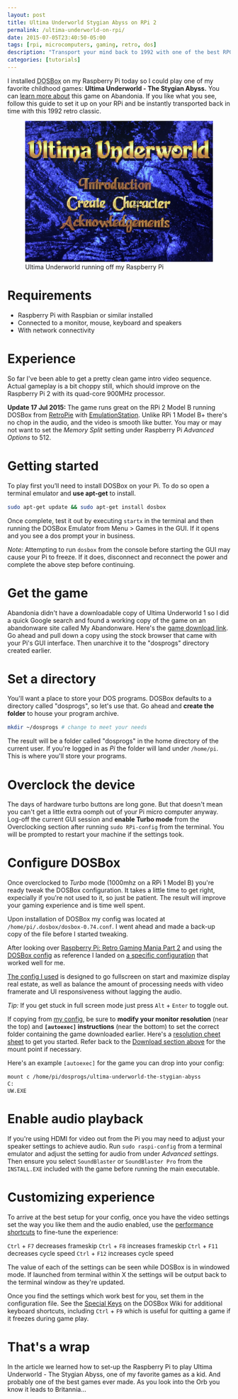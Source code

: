```yaml
---
layout: post
title: Ultima Underworld Stygian Abyss on RPi 2
permalink: /ultima-underworld-on-rpi/
date: 2015-07-05T23:40:50-05:00
tags: [rpi, microcomputers, gaming, retro, dos]
description: "Transport your mind back to 1992 with one of the best RPGs of all time."
categories: [tutorials]
---
```


I installed <abbr title="DOSBox is an emulator program that emulates an IBM PC compatible computer running a DOS operating system.">DOSBox</abbr> on my Raspberry Pi today so I could play one of my favorite childhood games: **Ultima Underworld - The Stygian Abyss.** You can [learn more about](http://www.abandonia.com/en/games/193/Ultima+Underworld+-+The+Stygian+Abyss.html) this game on Abandonia. If you like what you see, follow this guide to set it up on your RPi and be instantly transported back in time with this 1992 retro classic.

<figure>
  <img src="/images/ultima-underworld-raspi.jpg" alt="Ultima Underworld main menu.">
  <figcaption>Ultima Underworld running off my Raspberry Pi</figcaption>
</figure>

# Requirements

- Raspberry Pi with Raspbian or similar installed
- Connected to a monitor, mouse, keyboard and speakers
- With network connectivity

# Experience

So far I've been able to get a pretty clean game intro video sequence. Actual gameplay is a bit choppy still, which should improve on the Raspberry Pi 2 with its quad-core 900MHz processor.

**Update 17 Jul 2015:** The game runs great on the RPi 2 Model B running DOSBox from [RetroPie](http://blog.petrockblock.com/retropie/) with [EmulationStation](http://www.emulationstation.org/). Unlike RPi 1 Model B+ there's no chop in the audio, and the video is smooth like butter. You may or may not want to set the *Memory Split* setting under Raspberry Pi *Advanced Options* to 512.

# Getting started

To play first you’ll need to install DOSBox on your Pi. To do so open a terminal emulator and **use apt-get** to install.

```sh
sudo apt-get update && sudo apt-get install dosbox
```

Once complete, test it out by executing `startx` in the terminal and then running the DOSBox Emulator from Menu > Games in the GUI. If it opens and you see a dos prompt your in business.

*Note:* Attempting to run `dosbox` from the console before starting the GUI may cause your Pi to freeze. If it does, disconnect and reconnect the power and complete the above step before continuing.

# Get the game

Abandonia didn't have a downloadable copy of Ultima Underworld 1 so I did a quick Google search and found a working copy of the game on an abandonware site called My Abandonware. Here's the [game download link](http://www.myabandonware.com/game/ultima-underworld-the-stygian-abyss-1l1#download). Go ahead and pull down a copy using the stock browser that came with your Pi's GUI interface. Then unarchive it to the "dosprogs" directory created earlier.

# Set a directory

You'll want a place to store your DOS programs. DOSBox defaults to a directory called "dosprogs", so let's use that. Go ahead and **create the folder** to house your program archive.

```sh
mkdir ~/dosprogs # change to meet your needs
```

The result will be a folder called "dosprogs" in the home directory of the current user. If you're logged in as *Pi* the folder will land under `/home/pi`. This is where you'll store your programs.

# Overclock the device

The days of hardware turbo buttons are long gone. But that doesn't mean you can't get a little extra oomph out of your Pi micro computer anyway. Log-off the current GUI session and **enable Turbo mode** from the Overclocking section after running `sudo RPi-config` from the terminal. You will be prompted to restart your machine if the settings took.

# Configure DOSBox

Once overclocked to *Turbo* mode (1000mhz on a RPi 1 Model B) you're ready tweak the DOSBox configuration. It takes a little time to get right, expecially if you're not used to it, so just be patient. The result will improve your gaming experience and is time well spent.

Upon installation of DOSBox my config was located at `/home/pi/.dosbox/dosbox-0.74.conf`. I went ahead and made a back-up copy of the file before I started tweaking.

After looking over [Raspberry Pi: Retro Gaming Mania Part 2](http://www.codingepiphany.com/2013/03/30/raspberry-pi-retro-gaming-mania-part-2-dosbox/) and using the [DOSBox config](http://www.dosbox.com/wiki/Dosbox.conf) as reference I landed on [a specific configuration](https://gist.github.com/jhabdas/35c76f0fdd5e5b0a10f9) that worked well for me.

[The config I used](https://gist.github.com/jhabdas/35c76f0fdd5e5b0a10f9) is designed to go fullscreen on start and maximize display real estate, as well as balance the amount of processing needs with video framerate and UI responsiveness without lagging the audio.

*Tip:* If you get stuck in full screen mode just press `Alt` + `Enter` to toggle out.

If copying from [my config](https://gist.github.com/jhabdas/35c76f0fdd5e5b0a10f9), be sure to **modify your monitor resolution** (near the top) and **`[autoexec]` instructions** (near the bottom) to set the correct folder containing the game downloaded earlier. Here's a [resolution cheet sheet](https://upload.wikimedia.org/wikipedia/commons/0/0c/Vector_Video_Standards8.svg) to get you started. Refer back to the <a href="#download-ultima-underworld">Download section above</a> for the mount point if necessary.

Here's an example `[autoexec]` for the game you can drop into your config:

```
mount c /home/pi/dosprogs/ultima-underworld-the-stygian-abyss
C:
UW.EXE
```

# Enable audio playback

If you're using HDMI for video out from the Pi you may need to adjust your speaker settings to achieve audio. Run `sudo raspi-config` from a terminal emulator and adjust the setting for audio from under *Advanced settings*. Then ensure you select `SoundBlaster` or `SoundBlaster Pro` from the `INSTALL.EXE` included with the game before running the main executable.

# Customizing experience

To arrive at the best setup for your config, once you have the video settings set the way you like them and the audio enabled, use the [performance shortcuts](http://www.dosbox.com/wiki/Basic_Setup_and_Installation_of_DosBox#Performance) to fine-tune the experience:

`Ctrl` + `F7` decreases frameskip
`Ctrl` + `F8` increases frameskip
`Ctrl` + `F11` decreases cycle speed
`Ctrl` + `F12` increases cycle speed

The value of each of the settings can be seen while DOSBox is in windowed mode. If launched from terminal within X the settings will be output back to the terminal window as they're updated.

Once you find the settings which work best for you, set them in the configuration file. See the [Special Keys](http://www.dosbox.com/wiki/Special_Keys) on the DOSBox Wiki for additional keyboard shortcuts, including `Ctrl` + `F9` which is useful for quitting a game if it freezes during game play.

# That's a wrap

In the article we learned how to set-up the Raspberry Pi to play Ultima Underworld - The Stygian Abyss, one of my favorite games as a kid. And probably one of the best games ever made. As you look into the Orb you know it leads to Britannia...
